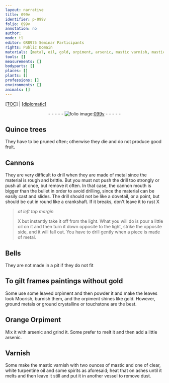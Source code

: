 ```yaml
---
layout: narrative
title: 099v
identifier: p-099v
folio: 099v
annotation: no
author:
mode: tl
editor: GR8975 Seminar Participants
rights: Public Domain
materials: [metal, oil, gold, orpiment, arsenic, mastic varnish, mastic, turpentine oil, spirits, ashes]
tools: []
measurements: []
bodyparts: []
places: []
plants: []
professions: []
environments: []
animals: []
---
```


<p><a href="{{ site.baseurl }}/translation/">[TOC]</a> | <a href="{{ site.baseurl }}/_texts/p-099v_tc.md/">[diplomatic]</a></p><div class="folio" align="center">- - - - - <a href="http://gallica.bnf.fr/ark:/12148/btv1b10500001g/f204.image.r=Recueil%20de%20recettes%20et%20secrets%20concernant%20l'art%20du%20mouleur,%20de%20l'artificier%20et%20du%20peintre " target="_blank"><img src="https://cu-mkp.github.io/2017-workshop-edition/assets/photo-icon.png" alt="folio image: " style="display:inline-block; margin-bottom:-3px;"/>099v</a> - - - - - </div>  
  

## Quince trees

 
They have to be pruned often; otherwise they die and do not produce good fruit.
 
 
  

## Cannons

 
They are very difficult to drill when they are made of <span class="m">metal</span> since the material is rough and brittle. But you must not push the drill too strongly or push all at once, but remove it often. In that case, the cannon mouth is bigger than the bullet in order to avoid drilling, since the material can be easily cast and slides. The drill should not be like a dovetail, or a point, but should be cut in round like a crankshaft. If it breaks, don't leave it to rust X
 
> *at left top margin*
> 
> 
>   X but instantly take it off from the light. What you will do is pour a little <span class="m">oil</span> on it and then turn it down opposite to the light, strike the opposite side, and it will fall out. You have to drill gently when a piece is made of metal.
 
 
  

## Bells

 
They are not made in a pit if they do not fit
 
 
  

## To gilt frames paintings without <span class="m">gold</span>

 
Some use some leaved <span class="m">orpiment</span> and then powder it and make the leaves look Moorish, burnish them, and the <span class="m">orpiment</span> shines like gold. However, ground metals or ground crystalline or touchstone are the best.
 
 
  

## Orange Orpiment

 
Mix it with <span class="m">arsenic</span> and grind it. Some prefer to melt it and then add a little <span class="m">arsenic</span>.
 
 
  

## Varnish

 
Some make the <span class="m">mastic varnish</span> with two ounces of <span class="m">mastic</span> and one of clear, white <span class="m">turpentine oil</span> and some <span class="m">spirits</span> as aforesaid; heat that on <span class="m">ashes</span> until it melts and then leave it still and put it in another vessel to remove dust.
 
